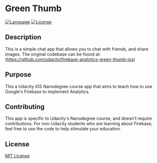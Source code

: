 # Green Thumb

[![Language](http://img.shields.io/badge/language-swift-brightgreen.svg?style=flat)](https://developer.apple.com/swift)
[![License](https://img.shields.io/github/license/mashape/apistatus.svg)](license.md)

## Description

This is a simple chat app that allows you to chat with friends, and share images.  The original codebase can be found at:
(https://github.com/udacity/firebase-analytics-green-thumb-ios)

## Purpose

This a Udacity iOS Nanodegree course app that aims to teach how to use Google's Firebase to implement Analytics.

## Contributing

This app is specific to Udacity's Nanodegree course, and doesn't require contributions.  For non-Udacity students who are learning about Firebase, feel free to use the code to help stimulate your education.

## License
[MIT License](license.md)

